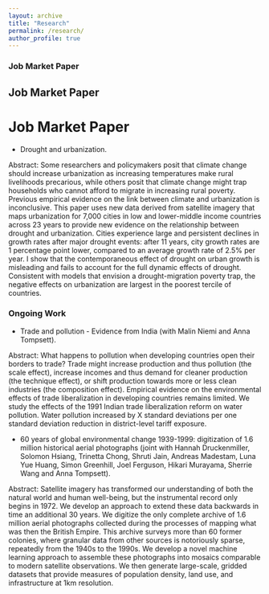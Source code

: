 ```yaml
---
layout: archive
title: "Research"
permalink: /research/
author_profile: true
---
```


### Job Market Paper

## Job Market Paper

# Job Market Paper

- Drought and urbanization. &nbsp; 

Abstract: Some researchers and policymakers posit that climate change should increase urbanization as increasing temperatures make rural livelihoods precarious, while others posit that climate change might trap households who cannot afford to migrate in increasing rural poverty. Previous empirical evidence on the link between climate and urbanization is inconclusive. This paper uses new data derived from satellite imagery that maps urbanization for 7,000 cities in low and lower-middle income countries across 23 years to provide new evidence on the relationship between drought and urbanization. Cities experience large and persistent declines in growth rates after major drought events: after 11 years, city growth rates are 1 percentage point lower, compared to an average growth rate of 2.5% per year. I show that the contemporaneous effect of drought on urban growth is misleading and fails to account for the full dynamic effects of drought. Consistent with models that envision a drought-migration poverty trap, the negative effects on urbanization are largest in the poorest tercile of countries.


### Ongoing Work

- Trade and pollution - Evidence from India (with Malin Niemi and Anna Tompsett). &nbsp; 

Abstract: What happens to pollution when developing countries open their borders to trade? Trade might increase production and thus pollution (the scale effect), increase incomes and thus demand for cleaner production (the technique effect), or shift production towards more or less clean industries (the composition effect). Empirical evidence on the environmental effects of trade liberalization in developing countries remains limited. We study the effects of the 1991 Indian trade liberalization reform on water pollution. Water pollution increased by X standard deviations per one standard deviation reduction in district-level tariff exposure.

- 60 years of global environmental change 1939-1999: digitization of 1.6 million historical aerial photographs (joint with Hannah Druckenmiller, Solomon Hsiang, Trinetta Chong, Shruti Jain, Andreas Madestam, Luna Yue Huang, Simon Greenhill, Joel Ferguson, Hikari Murayama, Sherrie Wang and Anna Tompsett). &nbsp; 

Abstract: Satellite imagery has transformed our understanding of both the natural world and human well-being, but the instrumental record only begins in 1972. We develop an approach to extend these data backwards in time an additional 30 years. We digitize the only complete archive of 1.6 million aerial photographs collected during the processes of mapping what was then the British Empire. This archive surveys more than 60 former colonies, where granular data from other sources is notoriously sparse, repeatedly from the 1940s to the 1990s. We develop a novel machine learning approach to assemble these photographs into mosaics comparable to modern satellite observations. We then generate large-scale, gridded datasets that provide measures of population density, land use, and infrastructure at 1km resolution.


